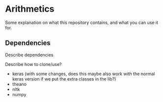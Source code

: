 # Arithmetics

Some explanation on what this repository contains, and what you can use it for.

## Dependencies

Describe dependencies

Describe how to clone/use?

 * keras (with some changes, does this maybe also work with the normal keras version if we put the extra classes in the lib?)
 * theano
 * nltk
 * numpy





